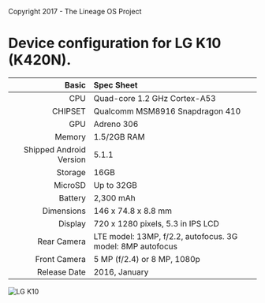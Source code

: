 Copyright 2017 - The Lineage OS Project

Device configuration for LG K10 (K420N).
=====================================

Basic   | Spec Sheet
-------:|:-------------------------
CPU     | Quad-core 1.2 GHz Cortex-A53
CHIPSET | Qualcomm MSM8916 Snapdragon 410
GPU     | Adreno 306
Memory  | 1.5/2GB RAM
Shipped Android Version | 5.1.1
Storage | 16GB
MicroSD | Up to 32GB
Battery | 2,300 mAh
Dimensions | 146 x 74.8 x 8.8 mm
Display | 720 x 1280 pixels, 5.3 in IPS LCD
Rear Camera  | LTE model: 13MP, f/2.2, autofocus. 3G model: 8MP autofocus
Front Camera | 5 MP (f/2.4) or 8 MP, 1080p
Release Date | 2016, January


![LG K10](http://cdn2.gsmarena.com/vv/pics/lg/lg-k10-1.jpg "LG K10")
